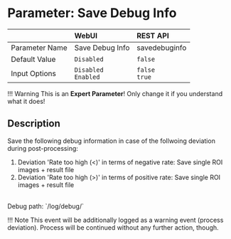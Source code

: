 # Parameter: Save Debug Info

|                   | WebUI               | REST API
|:---               |:---                 |:----
| Parameter Name    | Save Debug Info     | savedebuginfo
| Default Value     | `Disabled`          | `false`
| Input Options     | `Disabled`<br>`Enabled` | `false`<br>`true` 


!!! Warning
    This is an **Expert Parameter**! Only change it if you understand what it does!


## Description

Save the following debug information in case of the follwoing deviation during post-processing: <br>
1. Deviation 'Rate too high (<)' in terms of negative rate: Save single ROI images + result file <br>
2. Deviation 'Rate too high (>)' in terms of positive rate: Save single ROI images + result file <br>
<br>
Debug path: `/log/debug/`<br>

!!! Note
    This event will be additionally logged as a warning event (process deviation).
    Process will be continued without any further action, though.
